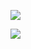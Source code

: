 ![](https://fiverr-res.cloudinary.com/images/t_main1,q_auto,f_auto,q_auto,f_auto/gigs/291555176/original/b99e9d5c7193fa53408f21ae73f44febf9153cf8/create-and-fix-your-bash-shell-script.png)

![](https://docs.rackspace.com/blog/basics-of-shell-script/Picture2.png)
